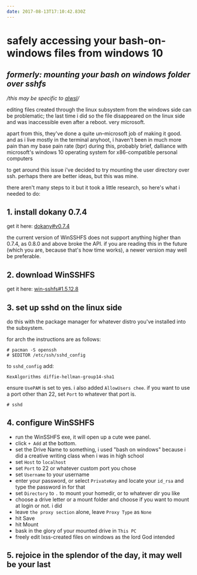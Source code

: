 ```yaml
---
date: 2017-08-13T17:10:42.830Z
---
```

# safely accessing your bash-on-windows files from windows 10
## *formerly: mounting your bash on windows folder over sshfs*

_/this may be specific to [alwsl](https://github.com/alwsl/alwsl)/_

editing files created through the linux subsystem from the windows side can be
problematic; the last time i did so the file disappeared on the linux side and
was inaccessible even after a reboot. very microsoft.

apart from this, they've done a quite un–microsoft job of making it good. and as
i live mostly in the terminal anyhoot, i haven't been in much more pain than my
base pain rate (bpr) during this, probably brief, dalliance with microsoft's
windows 10 operating system for x86-compatible personal computers

to get around this issue i've decided to try mounting the user directory over
ssh. perhaps there are better ideas, but this was mine.

there aren't many steps to it but it took a little research, so here's what i
needed to do:

## 1. install dokany 0.7.4

get it here:
[dokany#v0.7.4](https://github.com/dokan-dev/dokany/releases/tag/v0.7.4)

the current version of WinSSHFS does not support anything higher than 0.7.4, as
0.8.0 and above broke the API. if you are reading this in the future (which you
are, because that's how time works), a newer version may well be preferable.

## 2. download WinSSHFS

get it here: [win-sshfs#1.5.12.8](https://github.com/Foreveryone-cz/win-sshfs/releases/tag/1.5.12.8)

## 3. set up sshd on the linux side

do this with the package manager for whatever distro you've installed into the
subsystem.

for arch the instructions are as follows:

```
# pacman -S openssh
# $EDITOR /etc/ssh/sshd_config
```

to `sshd_config` add:

```
KexAlgorithms diffie-hellman-group14-sha1
```

ensure `UsePAM` is set to yes. i also added `AllowUsers chee`. if you want to
use a port other than 22, set `Port` to whatever that port is.

```
# sshd
```

## 4. configure WinSSHFS

* run the WinSSHFS exe, it will open up a cute wee panel.
* click `+ Add` at the bottom.
* set the Drive Name to something, i used "bash on windows" because i did a
creative writing class when i was in high school
* set `Host` to `localhost`
* set `Port` to 22 or whatever custom port you chose
* set `Username` to your username
* enter your password, or select `PrivateKey` and locate your `id_rsa` and type the password in for that
* set `Directory` to `.` to mount your homedir, or to whatever dir you like
* choose a drive letter or a mount folder and choose if you want to mount at login or not. i did
* leave `the proxy section` alone, leave `Proxy Type` as `None`
* hit Save
* hit Mount
* bask in the glory of your mounted drive in `This PC`
* freely edit lxss-created files on windows as the lord God intended

## 5. rejoice in the splendor of the day, it may well be your last
